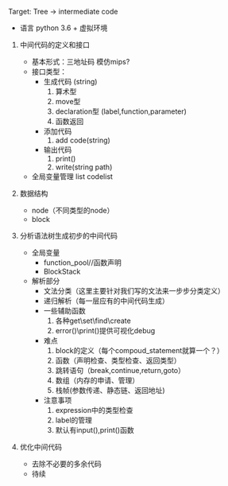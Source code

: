 Target: Tree   ->  intermediate code

* 语言 python 3.6 + 虚拟环境
1. 中间代码的定义和接口
   - 基本形式：三地址码  模仿mips?
   - 接口类型：
        * 生成代码 (string)
            1. 算术型
            2. move型
            3. declaration型 (label,function,parameter)
            4. 函数返回
        * 添加代码
            1. add code(string)
        * 输出代码
            1. print()
            2. write(string path)
    * 全局变量管理 list codelist
2. 数据结构
    * node（不同类型的node）
    * block
3. 分析语法树生成初步的中间代码
    * 全局变量
        * function_pool//函数声明
        * BlockStack
    * 解析部分
        * 文法分类（这里主要针对我们写的文法来一步步分类定义）
        * 递归解析（每一层应有的中间代码生成）
        * 一些辅助函数
            1. 各种get\set\find\create
            2. error()\print()提供可视化debug
        * 难点
            1. block的定义（每个compoud_statement就算一个？）
            2. 函数（声明检查、类型检查、返回类型）
            3. 跳转语句（break,continue,return,goto）
            4. 数组（内存的申请、管理）
            5. 栈帧(参数传递、静态链、返回地址)
        * 注意事项
            1. expression中的类型检查
            2. label的管理
            3. 默认有input(),print()函数

4. 优化中间代码
    * 去除不必要的多余代码
    * 待续
